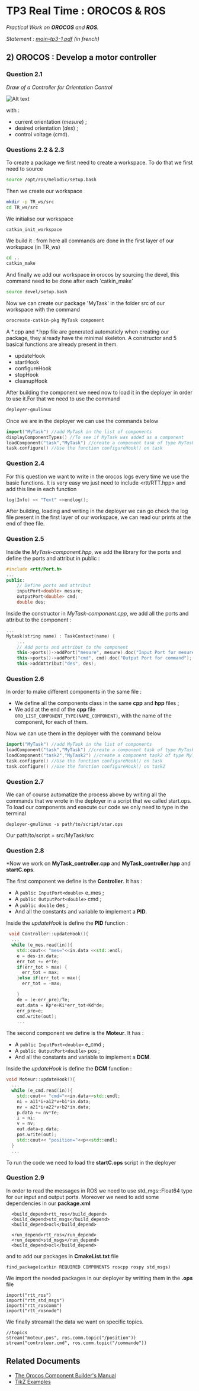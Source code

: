 # TP3 Real Time : OROCOS & ROS

*Practical Work on **OROCOS** and **ROS**.*

*Statement : [*main-tp3-1.pdf*](main-tp3-1.pdf) (in french)*

## 2) OROCOS : Develop a motor controller

### Question 2.1

*Draw of a Controller for Orientation Control*

![Alt text](pictures/sadt.png?raw=true "SADT Controller")

with :

- current orientation (*mesure*) ;
- desired orientation (*des*) ;
- control voltage (cmd).

### Questions 2.2 & 2.3

To create a package we first need to create a workspace.
To do that we first need to source
```sh
source /opt/ros/melodic/setup.bash
```
Then we create our workspace
```sh
mkdir -p TR_ws/src
cd TR_ws/src
```
We initialise our workspace
```sh
catkin_init_workspace
```
We build it : from here all commands are done in the first layer of our workspace (in TR_ws)
```sh
cd .. 
catkin_make
```
And finally we add our workspace in orocos by sourcing the devel, this command need to be done after each 'catkin_make' 
```sh
source devel/setup.bash
```
Now we can create our package 'MyTask' in the folder src of our workspace with the command
```sh
orocreate-catkin-pkg MyTask component
```
A *.cpp and *.hpp file are generated automaticly when creating our package, they already have the minimal skeleton. A constructor and 5 basical functions are already present in them.

- updateHook
- startHook
- configureHook
- stopHook
- cleanupHook

After building the component we need now to load it in the deployer in order to use it.For that we need to use the command
```sh
deployer-gnulinux
```
Once we are in the deployer we can use the commands below
```cpp
import("MyTask") //add MyTask in the list of components
displayComponentTypes() //To see if MyTask was added as a component
loadComponent("task","MyTask") //create a component task of type MyTask
task.configure() //Use the function configureHook() on task
```

### Question 2.4

For this question we want to write in the orocos logs every time we use the basic functions. It is very easy we just need to include <rtt/RTT.hpp> and add this line in each function
```cpp
log(Info) << "Text" <<endlog();
```
After building, loading and writing in the deployer we can go check the log file present in the first layer of our workspace, we can read our prints at the end of thee file.

### Question 2.5

Inside the *MyTask-component.hpp*, we add the library for the ports and define the ports and attribut in public :

```cpp
#include <rtt/Port.h>
...
public:
    // Define ports and attribut
    inputPort<double> mesure;
    outputPort<double> cmd;
    double des;
```

Inside the constructor in *MyTask-component.cpp*, we add all the ports and attribut to the component :

```cpp
...
Mytask(string name) : TaskContext(name) {
    ...
    // Add ports and attribut to the component
    this->ports()->addPort("mesure", mesure).doc("Input Port for mesure");
    this->ports()->addPort("cmd", cmd).doc("Output Port for command");
    this->addAttribut("des", des);
```

### Question 2.6

In order to make different components in the same file :

- We define all the components class in the same **cpp** and **hpp** files ;
- We add at the end of the **cpp** file `ORO_LIST_COMPONENT_TYPE(NAME_COMPONENT)`, with the name of the component, for each of them.

Now we can use them in the deployer with the command below 
```cpp
import("MyTask") //add MyTask in the list of components
loadComponent("task","MyTask") //create a component task of type MyTask
loadComponent("task2","MyTask2") //create a component task2 of type MyTask2
task.configure() //Use the function configureHook() on task
task.configure() //Use the function configureHook() on task2
```

### Question 2.7

We can of course automatize the process above by writing all the commands that we wrote in the deployer in a script that we called start.ops. To load our components and execute our code we only need to type in the terminal 
```
deployer-gnulinux -s path/to/script/star.ops
```
Our path/to/script = src/MyTask/src

### Question 2.8

*Now we work on **MyTask_controller.cpp** and **MyTask_controller.hpp** and **startC.ops**.

The first component we define is the **Controller**. It has :

- A `public InputPort<double>` e_mes ;
- A `public OutputPort<double>` cmd ;
- A `public double` des ;
- And all the constants and variable to implement a **PID**.

Inside the *updateHook* is define the **PID** function :
```cpp
 void Controller::updateHook(){
  ...
  while (e_mes.read(in)){
    std::cout<< "mes="<<in.data <<std::endl;
    e = des-in.data;
    err_tot += e*Te;
    if(err_tot > max) {
      err_tot = max;
    }else if(err_tot < max){
      err_tot = -max;

    }
    de = (e-err_pre)/Te;
    out.data = Kp*e+Ki*err_tot+Kd*de;
    err_pre=e;
    cmd.write(out);
    ...
```

The second component we define is the **Moteur**. It has :

- A `public InputPort<double>` e_cmd ;
- A `public OutputPort<double>` pos ;
- And all the constants and variable to implement a **DCM**.

Inside the *updateHook* is define the **DCM** function :
```cpp
void Moteur::updateHook(){
  ...
  while (e_cmd.read(in)){
    std::cout<< "cmd="<<in.data<<std::endl;
    ni = a11*i+a12*v+b1*in.data;
    nv = a21*i+a22*v+b2*in.data;
    p.data += nv*Te;
    i = ni;
    v = nv;
    out.data=p.data;
    pos.write(out);
    std::cout<< "position="<<p<<std::endl;
  }
  ...
```
To run the code we need to load the **startC.ops** script in the deployer

### Question 2.9

In order to read the messages in ROS we need to use std_mgs::Float64 type for our input and output ports. Moreover we need to add some dependencies in our **package.xml** 
```
  <build_depend>rtt_ros</build_depend>
  <build_depend>std_msgs</build_depend>
  <build_depend>ocl</build_depend>

  <run_depend>rtt_ros</run_depend>
  <run_depend>std_msgs</run_depend>
  <build_depend>ocl</build_depend>
```
and to add our packages in **CmakeList.txt** file
```
find_package(catkin REQUIRED COMPONENTS roscpp rospy std_msgs)
```
We import the needed packages in our deployer by writting them in the **.ops** file
```
import("rtt_ros")
import("rtt_std_msgs")
import("rtt_roscomm")
import("rtt_rosnode")
```
We finally streamall the data we want on specific topics.
```
//topics 
stream("moteur.pos", ros.comm.topic("/position"))
stream("controleur.cmd", ros.comm.topic("/commande"))
```

## Related Documents

- [The Orocos Component Builder's Manual](https://www.orocos.org/stable/documentation/rtt/v2.x/doc-xml/orocos-components-manual.html)
- [TikZ Examples](https://texample.net/tikz/examples/)
